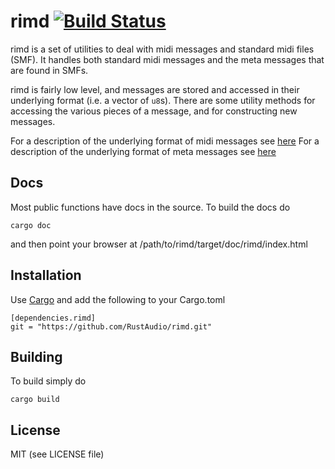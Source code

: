 # rimd [![Build Status](https://travis-ci.org/nicklan/rimd.svg?branch=master)](https://travis-ci.org/nicklan/rimd)

rimd is a set of utilities to deal with midi messages and standard
midi files (SMF).  It handles both standard midi messages and the meta
messages that are found in SMFs.

rimd is fairly low level, and  messages are stored and accessed in
their underlying format (i.e. a vector of `u8`s).  There are some
utility methods for accessing the various pieces of a message, and
for constructing new messages.

For a description of the underlying format of midi messages see [here](http://www.midi.org/techspecs/midimessages.php)
For a description of the underlying format of meta messages see [here](https://web.archive.org/web/20150217154504/http://cs.fit.edu/~ryan/cse4051/projects/midi/midi.html)

## Docs

Most public functions have docs in the source.  To build the docs do

    cargo doc

and then point your browser at /path/to/rimd/target/doc/rimd/index.html

## Installation

Use [Cargo](http://doc.crates.io/) and add the following to your Cargo.toml

```
[dependencies.rimd]
git = "https://github.com/RustAudio/rimd.git"
```

## Building

To build simply do

    cargo build

## License

MIT (see LICENSE file)
